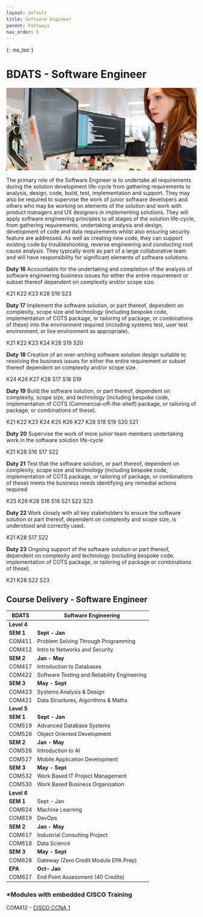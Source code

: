 ```yaml
---
layout: default
title: Software Engineer
parent: Pathways
nav_order: 5
---
```


{: .no_toc }

#  BDATS - Software Engineer

![Software Engineer](../images/trello_course_structure_images_2020_0010_se.png)

The primary role of the Software Engineer is to undertake all requirements during the solution development life-cycle from gathering requirements to analysis, design, code, build, test, implementation and support. They may also be required to supervise the work of junior software developers and others who may be working on elements of the solution and work with product managers and UX designers in implementing solutions. They will apply software engineering principles to all stages of the solution life-cycle, from gathering requirements, undertaking analysis and design, development of code and data requirements whilst also ensuring security feature are addressed. As well as creating new code, they can support existing code by troubleshooting, reverse engineering and conducting root cause analysis. They typically work as part of a large collaborative team and will have responsibility for significant elements of software solutions.

**Duty 16** Accountable for the undertaking and completion of the analysis of software engineering business issues for either the entire requirement or subset thereof dependent on complexity and/or scope size.

K21 K22 K23 K28
S16 S23

**Duty 17**  Implement the software solution, or part thereof, dependent on complexity, scope size and technology (including bespoke code, implementation of COTS package, or tailoring of package, or combinations of these) into the environment required (including systems test, user test environment, or live environment as appropriate).

K21 K22 K23 K24 K28
S19 S20

**Duty 18** Creation of an over-arching software solution design suitable to resolving the business issues for either the entire requirement or subset thereof dependent on complexity and/or scope size.

K24 K26 K27 K28
S17 S18 S19

**Duty 19** Build the software solution, or part thereof, dependent on complexity, scope size, and technology (including bespoke code, implementation of COTS (Commercial-off-the-shelf) package, or tailoring of package, or combinations of these).

K21 K22 K23 K24 K25 K26 K27 K28
S18 S19 S20 S21

**Duty 20** Supervise the work of more junior team members undertaking work in the software solution life-cycle

K21 K28
S16 S17 S22

**Duty 21** Test that the software solution, or part thereof, dependent on complexity, scope size and technology (including bespoke code, implementation of COTS package, or tailoring of package, or combinations of these) meets the business needs identifying any remedial actions required

K25 K26 K28
S16 S18 S21 S22 S23

**Duty 22** Work closely with all key stakeholders to ensure the software solution or part thereof, dependent on complexity and scope size, is understood and correctly used.

K21 K28
S17 S22

**Duty 23** Ongoing support of the software solution or part thereof, dependent on complexity and technology (including bespoke code, implementation of COTS package, or tailoring of package or combinations of these).

K21 K28
S22 S23

## Course Delivery - Software Engineer

| **BDATS** | Software Engineering|
| --- | --- |
| **Level 4** | |
| **SEM 1** | **Sept - Jan** |
| COM411 | Problem Solving Through Programming |
| COM412 | Intro to Networks and Security |
| **SEM 2** | **Jan - May** |
| COM417 | Introduction to Databases |
| COM422 | Software Testing and Reliability Engineering |
| **SEM 3** | **May - Sept** |
| COM423 | Systems Analysis & Design  |
| COM421 | Data Structures, Algorithms & Maths |
| **Level 5** |  |
| **SEM 1** | **Sept - Jan** |
| COM519 | Advanced Database Systems |
| COM528 | Object Oriented Development |
| **SEM 2** | **Jan - May** |
| COM526 | Introduction to AI |
| COM527 | Mobile Application Development |
| **SEM 3** | **May - Sept** |
| COM532 | Work Based IT Project Management |
| COM530 | Work Based Business Organisation |
| **Level 6** | |
| **SEM 1** | Sept - Jan |
| COM624 | Machine Learning |
| COM619 | DevOps |
| **SEM 2** | **Jan - May** |
| COM617 | Industrial Consulting Project |
| COM618 | Data Science |
| **SEM 3** | **May - Sept** |
| COM628 | Gateway (Zero Credit Module EPA Prep) |
| **EPA** | **Oct- Jan** |
| COM627 | End Point Assessment (40 Credits) |

### *Modules with embedded CISCO Training

COM412 - [CISCO CCNA 1](https://www.netacad.com/courses/networking/ccna-introduction-networks)
